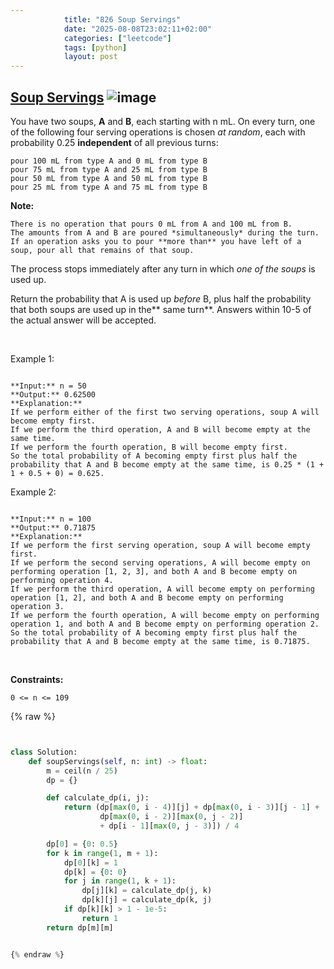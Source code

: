 ```yaml
---
            title: "826 Soup Servings"
            date: "2025-08-08T23:02:11+02:00"
            categories: ["leetcode"]
            tags: [python]
            layout: post
---
```

            
## [Soup Servings](https://leetcode.com/problems/soup-servings) ![image](https://img.shields.io/badge/Difficulty-Medium-orange)

You have two soups, **A** and **B**, each starting with n mL. On every turn, one of the following four serving operations is chosen *at random*, each with probability 0.25 **independent** of all previous turns:

	pour 100 mL from type A and 0 mL from type B
	pour 75 mL from type A and 25 mL from type B
	pour 50 mL from type A and 50 mL from type B
	pour 25 mL from type A and 75 mL from type B

**Note:**

	There is no operation that pours 0 mL from A and 100 mL from B.
	The amounts from A and B are poured *simultaneously* during the turn.
	If an operation asks you to pour **more than** you have left of a soup, pour all that remains of that soup.

The process stops immediately after any turn in which *one of the soups* is used up.

Return the probability that A is used up *before* B, plus half the probability that both soups are used up in the** same turn**. Answers within 10-5 of the actual answer will be accepted.

 

Example 1:

```

**Input:** n = 50
**Output:** 0.62500
**Explanation:** 
If we perform either of the first two serving operations, soup A will become empty first.
If we perform the third operation, A and B will become empty at the same time.
If we perform the fourth operation, B will become empty first.
So the total probability of A becoming empty first plus half the probability that A and B become empty at the same time, is 0.25 * (1 + 1 + 0.5 + 0) = 0.625.

```

Example 2:

```

**Input:** n = 100
**Output:** 0.71875
**Explanation:** 
If we perform the first serving operation, soup A will become empty first.
If we perform the second serving operations, A will become empty on performing operation [1, 2, 3], and both A and B become empty on performing operation 4.
If we perform the third operation, A will become empty on performing operation [1, 2], and both A and B become empty on performing operation 3.
If we perform the fourth operation, A will become empty on performing operation 1, and both A and B become empty on performing operation 2.
So the total probability of A becoming empty first plus half the probability that A and B become empty at the same time, is 0.71875.

```

 

**Constraints:**

	0 <= n <= 109

{% raw %}


```python


class Solution:
    def soupServings(self, n: int) -> float:
        m = ceil(n / 25)
        dp = {}

        def calculate_dp(i, j):
            return (dp[max(0, i - 4)][j] + dp[max(0, i - 3)][j - 1] +
                    dp[max(0, i - 2)][max(0, j - 2)]
                    + dp[i - 1][max(0, j - 3)]) / 4

        dp[0] = {0: 0.5}
        for k in range(1, m + 1):
            dp[0][k] = 1
            dp[k] = {0: 0}
            for j in range(1, k + 1):
                dp[j][k] = calculate_dp(j, k)
                dp[k][j] = calculate_dp(k, j)
            if dp[k][k] > 1 - 1e-5:
                return 1
        return dp[m][m]


{% endraw %}
